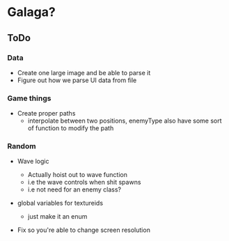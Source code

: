 # Galaga? 

## ToDo
### Data
* Create one large image and be able to parse it
* Figure out how we parse UI data from file

### Game things
* Create proper paths
  * interpolate between two positions, enemyType also have some sort of function to modify the path


### Random
* Wave logic
  * Actually hoist out to wave function
  * i.e the wave controls when shit spawns
  * i.e not need for an enemy class?

* global variables for textureids
    * just make it an enum
* Fix so you're able to change screen resolution
